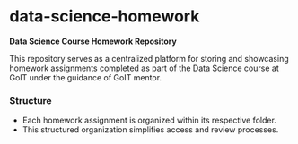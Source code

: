 # data-science-homework
**Data Science Course Homework Repository**

This repository serves as a centralized platform for storing and showcasing homework assignments completed as part of the Data Science course at GoIT under the guidance of GoIT mentor.

### Structure
- Each homework assignment is organized within its respective folder.
- This structured organization simplifies access and review processes.
